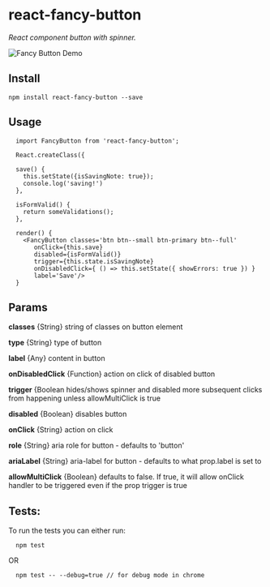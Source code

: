 # react-fancy-button

*React component button with spinner.*

![Fancy Button Demo](https://github.com/the-unsullied/react-fancy-button/blob/demo/fancybuttondemo.gif)


## Install
```
npm install react-fancy-button --save
```

## Usage
```
  import FancyButton from 'react-fancy-button';

  React.createClass({

  save() {
    this.setState({isSavingNote: true});
    console.log('saving!')
  },

  isFormValid() {
    return someValidations();
  },

  render() {
    <FancyButton classes='btn btn--small btn-primary btn--full'
       onClick={this.save}
       disabled={isFormValid()}
       trigger={this.state.isSavingNote}
       onDisabledClick={ () => this.setState({ showErrors: true }) }
       label='Save'/>
  }
```


## Params

**classes** {String}   string of classes on button element

**type** {String}   type of button

**label** {Any}  content in button

**onDisabledClick**    {Function} action on click of disabled button

**trigger**    {Boolean hides/shows spinner and disabled more subsequent clicks from happening unless allowMultiClick is true

**disabled** {Boolean}  disables button

**onClick** {String}   action on click

**role** {String}   aria role for button - defaults to 'button'

**ariaLabel** {String}   aria-label for button - defaults to what prop.label is set to

**allowMultiClick** {Boolean}   defaults to false. If true, it will allow onClick handler to be triggered even if the prop trigger is true

## Tests:
To run the tests you can either run:
```
  npm test
```

OR

```
  npm test -- --debug=true // for debug mode in chrome
```
